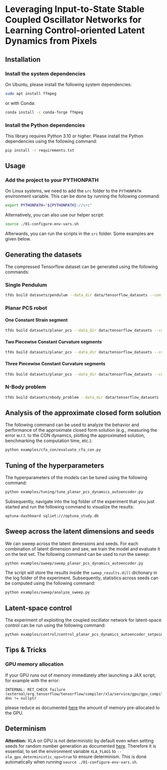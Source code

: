 # Leveraging Input-to-State Stable Coupled Oscillator Networks for Learning Control-oriented Latent Dynamics from Pixels

## Installation

### Install the system dependencies

On Ubuntu, please install the following system dependencies:

```bash
sudo apt install ffmpeg
```

or with Conda:

```bash
conda install -c conda-forge ffmpeg
```

### Install the Python dependencies

This library requires Python 3.10 or higher. Please install the Python dependencies using the following command:

```bash
pip install -r requirements.txt
```

## Usage

### Add the project to your PYTHONPATH

On Linux systems, we need to add the `src` folder to the `PYTHONPATH` environment variable. 
This can be done by running the following command:

```bash
export PYTHONPATH="${PYTHONPATH}://src"
```

Alternatively, you can also use our helper script:

```bash
source ./01-configure-env-vars.sh
```

Afterwards, you can run the scripts in the `src` folder. Some examples are given below.

## Generating the datasets

The compressed Tensorflow dataset can be generated using the following commands:

### Single Pendulum

```bash
tfds build datasets/pendulum --data_dir data/tensorflow_datasets --config single_pendulum_32x32px_h-101 --overwrite
```

### Planar PCS robot

#### One Constant Strain segment

```bash
tfds build datasets/planar_pcs --data_dir data/tensorflow_datasets --config cs_32x32px_h-101 --overwrite
```

#### Two Piecewise Constant Curvature segments

```bash
tfds build datasets/planar_pcs --data_dir data/tensorflow_datasets --config pcc_ns-2_32x32px_h-101 --overwrite
```

#### Three Piecewise Constant Curvature segments

```bash
tfds build datasets/planar_pcs --data_dir data/tensorflow_datasets --config pcc_ns-3_32x32px_h-101 --overwrite
```

### N-Body problem

```bash
tfds build datasets/nbody_problem --data_dir data/tensorflow_datasets --config nb-2_h-101_32x32px --overwrite
```

## Analysis of the approximate closed form solution

The following command can be used to analyze the behavior and performance of the approximate closed form solution (e.g., measuring the error w.r.t. to the CON dynamics, plotting the approximated solution, benchmarking the computation time, etc.):

```bash
python examples/cfa_con/evaluate_cfa_con.py
```

## Tuning of the hyperparameters

The hyperparameters of the models can be tuned using the following command:

```bash
python examples/tuning/tune_planar_pcs_dynamics_autoencoder.py
```

Subsequently, navigate into the log folder of the experiment that you just started and run the following command to visualize the results:

```bash
optuna-dashboard sqliet:///optuna_study.db
```

## Sweep across the latent dimensions and seeds

We can sweep across the latent dimensions and seeds. For each combination of latent dimension and see, we train the model and evaluate it on the test set. The following command can be used to run the sweep:

```bash
python examples/sweep/sweep_planar_pcs_dynamics_autoencoder.py
```

The script will store the results inside the `sweep_results.dill` dictionary in the log folder of the experiment.
Subsequently, statistics across seeds can be computed using the following command:

```bash
python examples/sweep/analyze_sweep.py
```

## Latent-space control

The experiment of exploiting the coupled oscillator network for latent-space control can be run using the following command:

```bash
python examples/control/control_planar_pcs_dynamics_autoencoder_setpoint_sequence.py
```

## Tips & Tricks

### GPU memory allocation

If your GPU runs out of memory immediately after launching a JAX script, for example with the error:

```
INTERNAL: RET_CHECK failure (external/org_tensorflow/tensorflow/compiler/xla/service/gpu/gpu_compiler.cc:626) dnn != nullptr 
```

please reduce as documented [here](https://jax.readthedocs.io/en/latest/gpu_memory_allocation.html) the amount of memory 
pre-allocated to the GPU.

## Determinism

**Attention:** XLA on GPU is not deterministic by default even when setting seeds for random number generation as documented [here](https://github.com/google/jax/issues/13672). Therefore it is essential, to set the environment variable `XLA_FLAGS` to `--xla_gpu_deterministic_ops=true` to ensure determinism. This is done automatically when running `source ./01-configure-env-vars.sh`.
